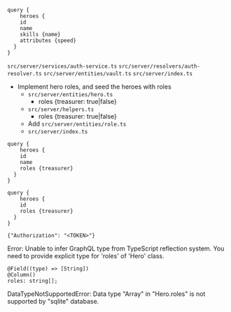 ```
query {
	heroes {
    id
    name
    skills {name}
    attributes {speed}
  }
}
```


`src/server/services/auth-service.ts`
`src/server/resolvers/auth-resolver.ts`
`src/server/entities/vault.ts`
`src/server/index.ts`

- Implement hero roles, and seed the heroes with roles
    - `src/server/entities/hero.ts`
        - roles {treasurer: true|false}
    - `src/server/helpers.ts`
        - roles {treasurer: true|false}
    - Add `src/server/entities/role.ts`
    - `src/server/index.ts`

```
query {
	heroes {
    id
    name
    roles {treasurer}
  }
}
```

```
query {
	heroes {
    id
    roles {treasurer}
  }
}
```

`{"Authorization": "<TOKEN>"}`


Error: Unable to infer GraphQL type from TypeScript reflection system. You need to provide explicit type for 'roles' of 'Hero' class.

	@Field((type) => [String])
	@Column()
	roles: string[];

DataTypeNotSupportedError: Data type "Array" in "Hero.roles" is not supported by "sqlite" database.